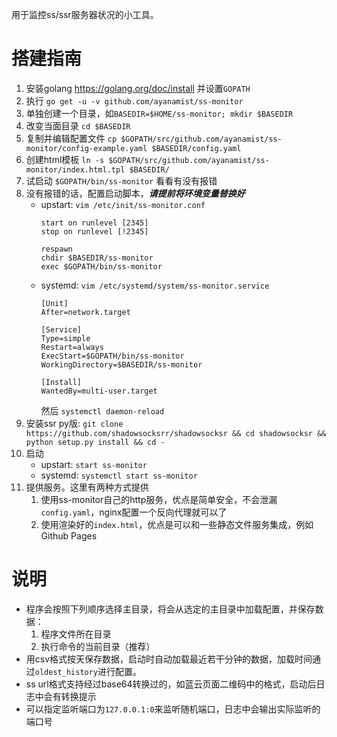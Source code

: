 用于监控ss/ssr服务器状况的小工具。

# 搭建指南

1. 安装golang https://golang.org/doc/install 并设置`GOPATH`
2. 执行 `go get -u -v github.com/ayanamist/ss-monitor`
3. 单独创建一个目录，如`BASEDIR=$HOME/ss-monitor; mkdir $BASEDIR`
4. 改变当面目录 `cd $BASEDIR`
5. 复制并编辑配置文件 `cp $GOPATH/src/github.com/ayanamist/ss-monitor/config-example.yaml $BASEDIR/config.yaml`
6. 创建html模板 `ln -s $GOPATH/src/github.com/ayanamist/ss-monitor/index.html.tpl $BASEDIR/`
7. 试启动 `$GOPATH/bin/ss-monitor` 看看有没有报错
8. 没有报错的话，配置启动脚本，***请提前将环境变量替换好***
    - upstart: `vim /etc/init/ss-monitor.conf`  
        ```
        start on runlevel [2345]
        stop on runlevel [!2345]
        
        respawn
        chdir $BASEDIR/ss-monitor
        exec $GOPATH/bin/ss-monitor
        ```
    - systemd: `vim /etc/systemd/system/ss-monitor.service`  
        ```
        [Unit]
        After=network.target
        
        [Service]
        Type=simple
        Restart=always
        ExecStart=$GOPATH/bin/ss-monitor
        WorkingDirectory=$BASEDIR/ss-monitor
        
        [Install]
        WantedBy=multi-user.target
        ```
        然后 `systemctl daemon-reload`
9. 安装ssr py版: `git clone https://github.com/shadowsocksrr/shadowsocksr && cd shadowsocksr && python setup.py install && cd -`
10. 启动
    - upstart: `start ss-monitor`
    - systemd: `systemctl start ss-monitor`
11. 提供服务。这里有两种方式提供
    1. 使用ss-monitor自己的http服务，优点是简单安全，不会泄漏`config.yaml`，nginx配置一个反向代理就可以了
    2. 使用渲染好的`index.html`，优点是可以和一些静态文件服务集成，例如Github Pages

# 说明

- 程序会按照下列顺序选择主目录，将会从选定的主目录中加载配置，并保存数据：
    1. 程序文件所在目录
    2. 执行命令的当前目录（推荐）
- 用csv格式按天保存数据，启动时自动加载最近若干分钟的数据，加载时间通过`oldest_history`进行配置。
- ss url格式支持经过base64转换过的，如蓝云页面二维码中的格式，启动后日志中会有转换提示
- 可以指定监听端口为`127.0.0.1:0`来监听随机端口，日志中会输出实际监听的端口号
